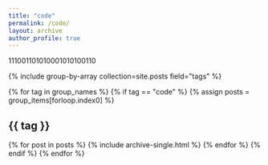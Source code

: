 ```yaml
---
title: "code"
permalink: /code/
layout: archive
author_profile: true
---
```


111001101010001010100110

{% include group-by-array collection=site.posts field="tags" %}

{% for tag in group_names %}
  {% if tag == "code" %}
    {% assign posts = group_items[forloop.index0] %}
    <h2 id="{{ tag | slugify }}" class="archive__subtitle">{{ tag }}</h2>
    {% for post in posts %}
        {% include archive-single.html %}
    {% endfor %}
  {% endif %}
{% endfor %}